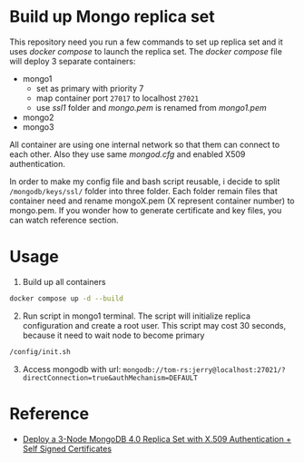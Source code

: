 # Build up Mongo replica set

This repository need you run a few commands to set up replica set and it uses *docker compose* to launch the replica set. The *docker compose* file will deploy 3 separate containers:

- mongo1
    - set as primary with priority 7
    - map container port `27017` to localhost `27021`
    - use *ssl1* folder and *mongo.pem* is renamed from *mongo1.pem*
- mongo2
- mongo3

All container are using one internal network so that them can connect to each other. Also they use same *mongod.cfg* and enabled X509 authentication.

In order to make my config file and bash script reusable, i decide to split `/mongodb/keys/ssl/` folder into three folder. Each folder remain files that container need and rename mongoX.pem (X represent container number) to mongo.pem. If you wonder how to generate certificate and key files, you can watch reference section.

# Usage

1. Build up all containers

```bash
docker compose up -d --build 
```

2. Run script in mongo1 terminal. The script will initialize replica configuration and create a root user. This script may cost 30 seconds, because it need to wait node to become primary

```bash
/config/init.sh
```

3. Access mongodb with url: `mongodb://tom-rs:jerry@localhost:27021/?directConnection=true&authMechanism=DEFAULT`

# Reference

- [Deploy a 3-Node MongoDB 4.0 Replica Set with X.509 Authentication + Self Signed Certificates](https://rossbulat.medium.com/deploy-a-3-node-mongodb-3-6-replica-set-with-x-509-authentication-self-signed-certificates-d539fda94db4)